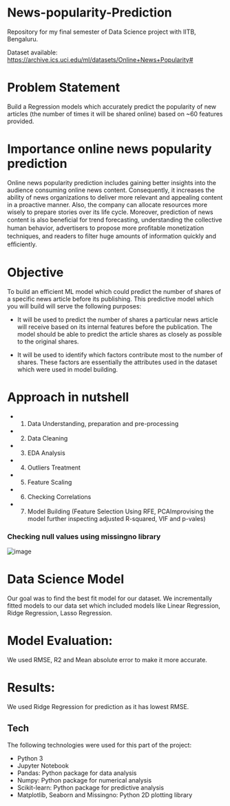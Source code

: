 # News-popularity-Prediction
Repository for my final semester of Data Science project with IITB, Bengaluru.

Dataset available: https://archive.ics.uci.edu/ml/datasets/Online+News+Popularity# 

# Problem Statement
Build a Regression models which accurately predict the popularity of new articles (the number of times it will be shared online) based on ~60 features provided.

# Importance online news popularity prediction
Online news popularity prediction includes gaining better insights into the audience consuming online news content. Consequently, it increases the ability of news organizations to deliver more relevant and appealing content in a proactive manner. Also, the company can allocate resources more wisely to prepare stories over its life cycle. Moreover, prediction of news content is also beneﬁcial for trend forecasting, understanding the collective human behavior, advertisers to propose more proﬁtable monetization techniques, and readers to ﬁlter huge amounts of information quickly and efﬁciently.

# Objective
To build an efficient ML model which could predict the number of shares of a specific news article before its publishing. This predictive model which you will build will serve the following purposes:
- It will be used to predict the number of shares a particular news article will receive based on its internal features before the publication. The model should be able to predict the article shares as closely as possible to the original shares.

- It will be used to identify which factors contribute most to the number of shares. These factors are essentially the attributes used in the dataset which were used in model building.

# Approach in nutshell
- 1. Data Understanding, preparation and pre-processing
- 2. Data Cleaning
- 3. EDA Analysis
- 4. Outliers Treatment
- 5. Feature Scaling
- 6. Checking Correlations
- 7. Model Building (Feature Selection Using RFE, PCAImprovising the model further inspecting adjusted R-squared, VIF and p-vales)

### Checking null values using missingno library
![image](https://user-images.githubusercontent.com/76435558/153936296-66ab22d6-606c-400a-a861-45ad9f1c29a3.png)

# Data Science Model
Our goal was to find the best fit model for our dataset. We incrementally fitted models to our data set which included models like Linear Regression, Ridge Regression, Lasso Regression.

# Model Evaluation:
We used RMSE, R2 and Mean absolute error to make it more accurate.

# Results:
We used Ridge Regression for prediction as it has lowest RMSE.

Tech
----------------------------------------
The following technologies were used for this part of the project:
- Python 3
- Jupyter Notebook
- Pandas: Python package for data analysis
- Numpy: Python package for numerical analysis
- Scikit-learn: Python package for predictive analysis
- Matplotlib, Seaborn and Missingno: Python 2D plotting library


